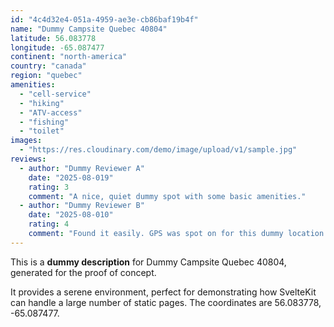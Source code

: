 ```yaml
---
id: "4c4d32e4-051a-4959-ae3e-cb86baf19b4f"
name: "Dummy Campsite Quebec 40804"
latitude: 56.083778
longitude: -65.087477
continent: "north-america"
country: "canada"
region: "quebec"
amenities:
  - "cell-service"
  - "hiking"
  - "ATV-access"
  - "fishing"
  - "toilet"
images:
  - "https://res.cloudinary.com/demo/image/upload/v1/sample.jpg"
reviews:
  - author: "Dummy Reviewer A"
    date: "2025-08-019"
    rating: 3
    comment: "A nice, quiet dummy spot with some basic amenities."
  - author: "Dummy Reviewer B"
    date: "2025-08-010"
    rating: 4
    comment: "Found it easily. GPS was spot on for this dummy location."
---
```


This is a **dummy description** for Dummy Campsite Quebec 40804, generated for the proof of concept.

It provides a serene environment, perfect for demonstrating how SvelteKit can handle a large number of static pages. The coordinates are 56.083778, -65.087477.
